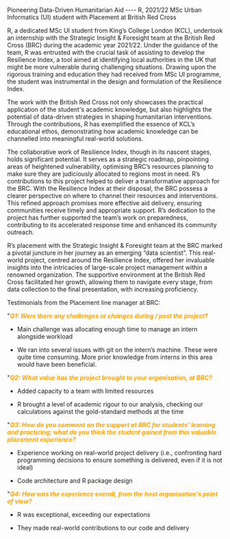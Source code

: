 Pioneering Data-Driven Humanitarian Aid ---- R, 2021/22 MSc Urban Informatics (UI) student with Placement at British Red Cross

R, a dedicated MSc UI student from King’s College London (KCL), undertook an internship with the Strategic Insight & Foresight team at the British Red Cross (BRC) during the academic year 2021/22. Under the guidance of the team, R was entrusted with the crucial task of assisting to develop the Resilience Index, a tool aimed at identifying local authorities in the UK that might be more vulnerable during challenging situations. Drawing upon the rigorous training and education they had received from MSc UI programme, the student was instrumental in the design and formulation of the Resilience Index. 

The work with the British Red Cross not only showcases the practical application of the student's academic knowledge, but also highlights the potential of data-driven strategies in shaping humanitarian interventions. Through the contributions, R has exemplified the essence of KCL’s educational ethos, demonstrating how academic knowledge can be channelled into meaningful real-world solutions.

The collaborative work of Resilience Index, though in its nascent stages, holds significant potential. It serves as a strategic roadmap, pinpointing areas of heightened vulnerability, optimising BRC’s resources planning to make sure they are judiciously allocated to regions most in need. R’s contributions to this project helped to deliver a transformative approach for the BRC. With the Resilience Index at their disposal, the BRC possess a clearer perspective on where to channel their resources and interventions. This refined approach promises more effective aid delivery, ensuring communities receive timely and appropriate support. R’s dedication to the project has further supported the team’s work on preparedness, contributing to its accelerated response time and enhanced its community outreach.

R’s placement with the Strategic Insight & Foresight team at the BRC marked a pivotal juncture in her journey as an emerging “data scientist”. This real-world project, centred around the Resilience Index, offered her invaluable insights into the intricacies of large-scale project management within a renowned organization. The supportive environment at the British Red Cross facilitated her growth, allowing them to navigate every stage, from data collection to the final presentation, with increasing proficiency.

Testimonials from the Placement line manager at BRC:

"<span style="color:orange"><i>**Q1: Were there any challenges or changes during / post the project?**</i></span>

- Main challenge was allocating enough time to manage an intern alongside workload

- We ran into several issues with git on the intern’s machine. These were quite time consuming. More prior knowledge from interns in this area would have been beneficial.

"<span style="color:orange"><i>**Q2: What value has the project brought to your organisation, at BRC?**</i></span>

- Added capacity to a team with limited resources

- R brought a level of academic rigour to our analysis, checking our calculations against the gold-standard methods at the time

"<span style="color:orange"><i>**Q3: How do you comment on the support at BRC for students' learning and practicing; what do you think the student gained from this valuable placement experience?**</i></span>

- Experience working on real-world project delivery (i.e., confronting hard programming decisions to ensure something is delivered, even if it is not ideal)

- Code architecture and R package design

"<span style="color:orange"><i>**Q4: How was the experience overall, from the host organisation's point of view?**</i></span>

- R was exceptional, exceeding our expectations

- They made real-world contributions to our code and delivery
